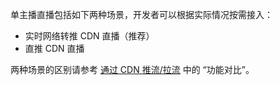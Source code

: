 单主播直播包括如下两种场景，开发者可以根据实际情况按需接入：
- 实时网络转推 CDN 直播（推荐）
- 直推 CDN 直播

<div class="mk-hint">


两种场景的区别请参考 [通过 CDN 推流/拉流](!ExpressVideoSDK-Publisher_Player_Advanced/RelayToCDN#1_3) 中的 “功能对比”。
</div>

